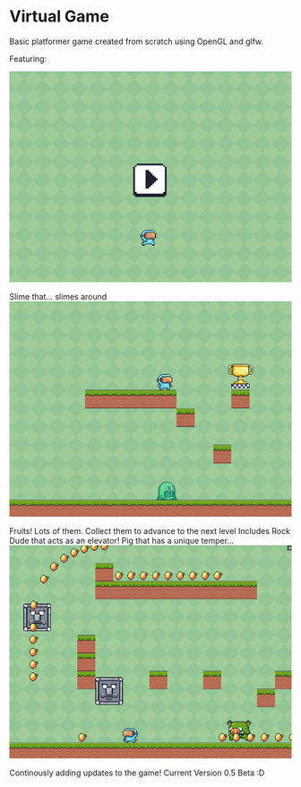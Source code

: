 # Virtual Game
Basic platformer game created from scratch using OpenGL and glfw.


Featuring:


![Alt text](Screenshots/GameMenu.png?raw=true "Title")

Slime that... slimes around
![Alt text](Screenshots/LevelComplete1.png?raw=true "Title")

Fruits! Lots of them. Collect them to advance to the next level
Includes Rock Dude that acts as an elevator!
Pig that has a unique temper...
![Alt text](Screenshots/Level2.png?raw=true "Title")

Continously adding updates to the game!
Current Version 0.5 Beta :D
